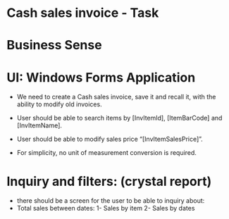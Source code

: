 # Cash sales invoice - Task
# Business Sense

# UI: Windows Forms Application

* We need to create a Cash sales invoice, save it and recall it, with the ability to modify old invoices.

* User should be able to search items by [InvItemId], [ItemBarCode] and [InvItemName].

* User should be able to modify sales price “[InvItemSalesPrice]”.

* For simplicity, no unit of measurement conversion is required.

# Inquiry and filters: (crystal report) 

* there should be a screen for the user to be able to inquiry about: 
* Total sales between dates:
1- Sales by item
2- Sales by dates

